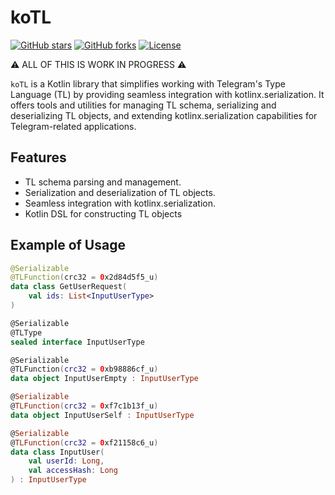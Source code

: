 # koTL

[![GitHub stars](https://img.shields.io/github/stars/kotlin-telegram/koTL.svg)](https://github.com/kotlin-telegram/koTL/stargazers)
[![GitHub forks](https://img.shields.io/github/forks/kotlin-telegram/koTL.svg)](https://github.com/kotlin-telegram/koTL/network)
[![License](https://img.shields.io/github/license/kotlin-telegram/koTL.svg)](LICENSE.md)

⚠️ ALL OF THIS IS WORK IN PROGRESS ⚠️

`koTL` is a Kotlin library that simplifies working with Telegram's Type Language (TL) by providing seamless integration with kotlinx.serialization. It offers tools and utilities for managing TL schema, serializing and deserializing TL objects, and extending kotlinx.serialization capabilities for Telegram-related applications.

## Features

- TL schema parsing and management.
- Serialization and deserialization of TL objects.
- Seamless integration with kotlinx.serialization.
- Kotlin DSL for constructing TL objects

## Example of Usage

```kotlin
@Serializable
@TLFunction(crc32 = 0x2d84d5f5_u)
data class GetUserRequest(
    val ids: List<InputUserType>
)

@Serializable
@TLType
sealed interface InputUserType

@Serializable
@TLFunction(crc32 = 0xb98886cf_u)
data object InputUserEmpty : InputUserType

@Serializable
@TLFunction(crc32 = 0xf7c1b13f_u)
data object InputUserSelf : InputUserType

@Serializable
@TLFunction(crc32 = 0xf21158c6_u)
data class InputUser(
    val userId: Long,
    val accessHash: Long
) : InputUserType
```
